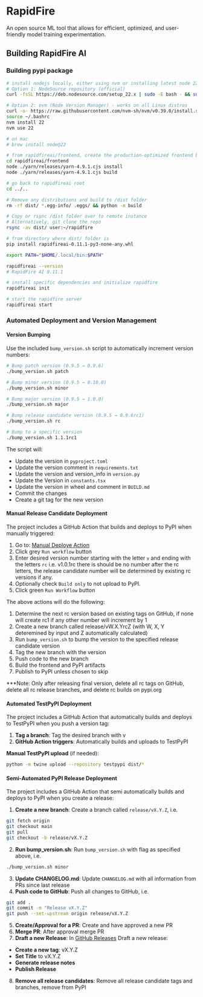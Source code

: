 # RapidFire
An open source ML tool that allows for efficient, optimized, and user-friendly model training experimentation.

## Building RapidFire AI

### Building pypi package
```bash
# install nodejs locally, either using nvm or installing latest node 22.x
# Option 1: NodeSource repository (official)
curl -fsSL https://deb.nodesource.com/setup_22.x | sudo -E bash - && sudo apt-get install -y nodejs

# Option 2: nvm (Node Version Manager) - works on all Linux distros
curl -o- https://raw.githubusercontent.com/nvm-sh/nvm/v0.39.0/install.sh | bash
source ~/.bashrc
nvm install 22
nvm use 22

# on mac
# brew install node@22

# from rapidfireai/frontend, create the production-optimized frontend build
cd rapidfireai/frontend
node ./yarn/releases/yarn-4.9.1.cjs install
node ./yarn/releases/yarn-4.9.1.cjs build

# go back to rapidfireai root
cd ../..

# Remove any distributions and build to /dist folder
rm -rf dist/ *.egg-info/ .eggs/ && python -m build

# Copy or rsync /dist folder over to remote instance
# Alternatively, git clone the repo
rsync -av dist/ user:~/rapidfire

# from directory where dist/ folder is
pip install rapidfireai-0.11.1-py3-none-any.whl

export PATH="$HOME/.local/bin:$PATH"

rapidfireai --version
# RapidFire AI 0.11.1

# install specific dependencies and initialize rapidfire
rapidfireai init

# start the rapidfire server
rapidfireai start
```

### Automated Deployment and Version Management

#### Version Bumping
Use the included `bump_version.sh` script to automatically increment version numbers:

```bash
# Bump patch version (0.9.5 → 0.9.6)
./bump_version.sh patch

# Bump minor version (0.9.5 → 0.10.0)
./bump_version.sh minor

# Bump major version (0.9.5 → 1.0.0)
./bump_version.sh major

# Bump release candidate version (0.9.5 → 0.9.6rc1)
./bump_version.sh rc

# Bump to a specific version
./bump_version.sh 1.1.1rc1
```

The script will:
- Update the version in `pyproject.toml`
- Update the version comment in `requirements.txt`
- Update the version and version_info in `version.py`
- Update the Version in `constants.tsx`
- Update the version in wheel and comment in `BUILD.md`
- Commit the changes
- Create a git tag for the new version

#### Manual Release Candidate Deployment
The project includes a GitHub Action that builds and deploys to PyPI when manually triggered:

1. Go to: [Manual Deploye Action](https://github.com/RapidFireAI/rapidfireai/actions/workflows/manual-deploy.yml)
2. Click grey `Run workflow` button
3. Enter desired version number starting with the letter `v` and ending with the letters `rc` i.e. v1.0.1rc  there is should be no number
   after the rc letters, the release candidate number will be determined by existing rc versions if any.
4. Optionally check `Build only` to not upload to PyPI.
5. Click green `Run Workflow` button

The above actions will do the following:

1. Determine the next rc version based on existing tags on GitHub, if none will create rc1 if any other number will increment by 1
2. Create a new branch called release/vW.X.YrcZ (with W, X, Y deteremined by input and Z automatically calculated)
3. Run `bump_version.sh` to bump the version to the specified release candidate version
4. Tag the new branch with the version
5. Push code to the new branch
6. Build the frontend and PyPI artifacts
7. Publish to PyPI unless chosen to skip

***Note: Only after releasing final version, delete all rc tags on GitHub, delete all rc release branches, and delete rc builds on pypi.org


#### Automated TestPyPI Deployment
The project includes a GitHub Action that automatically builds and deploys to TestPyPI when you push a version tag:

1. **Tag a branch**: Tag the desired branch with v
3. **GitHub Action triggers**: Automatically builds and uploads to TestPyPI

**Manual TestPyPI upload** (if needed):
```bash
python -m twine upload --repository testpypi dist/*
```

#### Semi-Automated PyPI Release Deployment
The project includes a GitHub Action that semi automatically builds and deploys to PyPI when you create a release:

1. **Create a new branch**: Create a branch called `release/vX.Y.Z`, i.e. 
```bash
git fetch origin
git checkout main
git pull
git checkout -b release/vX.Y.Z
```
2. **Run bump_version.sh**: Run `bump_version.sh` with flag as specified above, i.e.
```bash
./bump_version.sh minor
```
3. **Update CHANGELOG.md**: Update `CHANGELOG.md` with all information from PRs since last release
4. **Push code to GitHub**: Push all changes to GitHub, i.e.
```bash
git add .
git commit -m "Release vX.Y.Z"
git push --set-upstream origin release/vX.Y.Z
```
5. **Create/Approval for a PR**: Create and have approved a new PR
6. **Merge PR**: After approval merge PR
7. **Draft a new Release**: In [GitHub Releases](https://github.com/RapidFireAI/rapidfireai/releases) Draft a new release:
- **Create a new tag**: vX.Y.Z
- **Set Title** to vX.Y.Z
- **Generate release notes**
- **Publish Release**
8. **Remove all release candidates**: Remove all release candidate tags and branches, remove from PyPI 